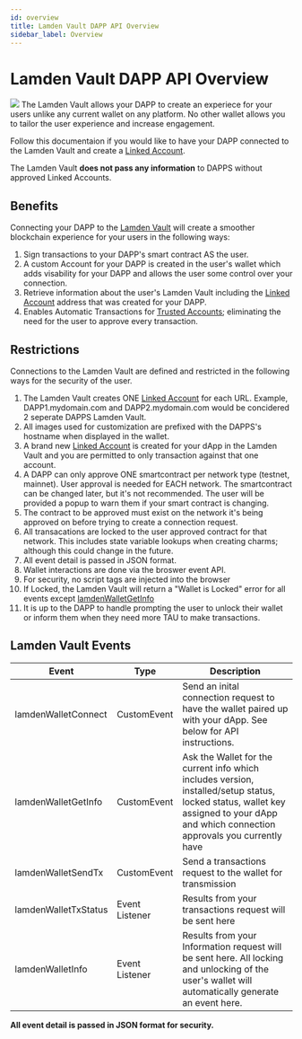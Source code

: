 ```yaml
---
id: overview
title: Lamden Vault DAPP API Overview
sidebar_label: Overview
---
```


# Lamden Vault DAPP API Overview

![](/img/develop/wallet_api/linked_account_details.png)
The Lamden Vault allows your DAPP to create an experiece for your users unlike any current wallet on any platform. No other wallet allows you to tailor the user experience and increase engagement.

Follow this documentaion if you would like to have your DAPP connected to the Lamden Vault and create a [Linked Account](/wallet/accounts_linked_overview). 

The Lamden Vault **does not pass any information** to DAPPS without approved Linked Accounts.

## Benefits
Connecting your DAPP to the <u>[Lamden Vault](/wallet/overview)</u> will create a smoother blockchain experience for your users in the following ways:
1. Sign transactions to your DAPP's smart contract AS the user.
2. A custom Account for your DAPP is created in the user's wallet which adds visability for your DAPP and allows the user some control over your connection.
3. Retrieve information about the user's Lamden Vault including the [Linked Account](/wallet/accounts_linked_overview) address that was created for your DAPP.
3. Enables Automatic Transactions for <u>[Trusted Accounts](docs/wallet/accounts_linked_create#make-account-trusted)</u>; eliminating the need for the user to approve every transaction.

## Restrictions
Connections to the Lamden Vault are defined and restricted in the following ways for the security of the user.
1. The Lamden Vault creates ONE [Linked Account](/wallet/accounts_linked_overview) for each URL.  Example, DAPP1.mydomain.com and DAPP2.mydomain.com would be concidered 2 seperate DAPPS Lamden Vault.
2. All images used for customization are prefixed with the DAPPS's hostname when displayed in the wallet.
3. A brand new [Linked Account](/wallet/accounts_linked_overview) is created for your dApp in the Lamden Vault and you are permitted to only transaction against that one account.
4. A DAPP can only approve ONE smartcontract per network type (testnet, mainnet). User approval is needed for EACH network. The smartcontract can be changed later, but it's not recommended. The user will be provided a popup to warn them if your smart contract is changing.
5. The contract to be approved must exist on the network it's being approved on before trying to create a connection request.
6. All transacations are locked to the user approved contract for that network. This includes state variable lookups when creating charms; although this could change in the future.
7. All event detail is passed in JSON format.
8. Wallet interactions are done via the broswer event API.
9. For security, no script tags are injected into the browser
10. If Locked, the Lamden Vault will return a "Wallet is Locked" error for all events except <u>[lamdenWalletGetInfo](/wallet_api/get_wallet_info)</u>
11. It is up to the DAPP to handle prompting the user to unlock their wallet or inform them when they need more TAU to make transactions.


## Lamden Vault Events
| Event  | Type | Description  |
| ------------- |------------| -----|
| lamdenWalletConnect | CustomEvent | Send an inital connection request to have the wallet paired up with your dApp.  See below for API instructions. |
| lamdenWalletGetInfo | CustomEvent | Ask the Wallet for the current info which includes version, installed/setup status, locked status, wallet key assigned to your dApp and which connection approvals you currently have |
| lamdenWalletSendTx | CustomEvent | Send a transactions request to the wallet for transmission |
| lamdenWalletTxStatus | Event Listener | Results from your transactions request will be sent here  |
| lamdenWalletInfo | Event Listener | Results from your Information request will be sent here.  All locking and unlocking of the user's wallet will automatically generate an event here. |

**All event detail is passed in JSON format for security.**